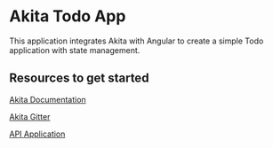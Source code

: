 # Akita Todo App

This application integrates Akita with Angular to create a simple Todo application with state management. 

## Resources to get started

[Akita Documentation](https://datorama.github.io/akita/)

[Akita Gitter](https://gitter.im/akita-state-management/Lobby)

[API Application](https://github.com/dishanrajapaksha/ToDo-DotNetCore)
